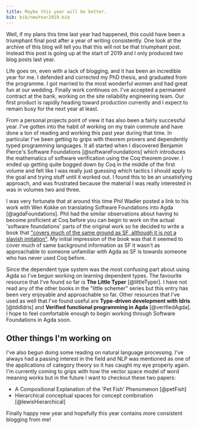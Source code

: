 ```yaml
---
title: Maybe this year will be better.
bib: bib/newYear2019.bib
---
```


Well, if my plans this time last year had happened, this could have been a triumphant final post after a year of writing consistently. One look at the archive of this blog will tell you that this will not be that triumphant post. Instead this post is going up at the start of 2019 and I only produced two blog posts last year. 

Life goes on, even with a lack of blogging, and it has been an incredible year for me. I defended and corrected my PhD thesis, and graduated from the programme. I got married to the most wonderful women and had great fun at our wedding. Finally work continues on. I've accepted a permanent contract at the bank, working on the site reliability engineering team. Our first product is rapidly heading toward production currently and I expect to remain busy for the next year at least. 

From a personal projects point of view it has also been a fairly successful year. I've gotten into the habit of working on my train commute and have done a ton of reading and working this past year during that time. In particular I've been getting to grips with theorem provers and dependently typed programming languages. It all started when I discovered Benjamin Pierce's Software Foundations [@softwareFoundations] which introduces the mathematics of software verification using the Coq theorem prover. I ended up getting quite bogged down by Coq in the middle of the first volume and felt like I was really just guessing which tactics I should apply to the goal and trying stuff until it worked out. I found this to be an unsatisfying approach, and was frustrated because the material I was really interested in was in volumes two and three.

I was very fortunate that at around this time Phil Wadler posted a link to his work with Wen Kokke on translating Software Foundations into Agda [@agdaFoundations]. Phil had the similar observations about having to become proficient at Coq before you can begin to work on the actual 'software foundations' parts of the original work so he decided to write a book that ["covers much of the same ground as SF, although it is not a slavish imitation"](https://homepages.inf.ed.ac.uk/wadler/topics/agda.html#sbmf). My initial impression of the book was that it seemed to cover much of same background information as SF it wasn't as approachable to someone unfamiliar with Agda as SF is towards someone who has never used Coq before. 

Since the dependent type system was the most confusing part about using Agda so I've begun working on learning dependent types. The favourite resource that I've found so far is __The Little Typer__ [@littleTyper]. I have not read any of the other books in the "little schemer" series but this entry has been very enjoyable and approachable so far. Other resources that I've used as well that I've found useful are __Type-driven development with Idris__ [@tddIdris] and __Verified functional programming in Agda__ [@verifiedAgda]. I hope to feel comfortable enough to begin working through Software Foundations in Agda soon.

## Other things I'm working on

I've also begun doing some reading on natural language processing. I've always had a passing interest in the field and NLP was mentioned as one of the applications of category theory so it has caught my eye properly again. I'm currently coming to grips with how the vector space model of word meaning works but in the future I want to checkout these two papers:

* A Compositional Explanation of the 'Pet Fish' Phenomenon [@petFish]
* Hierarchical conceptual spaces for concept combination [@lewisHierarchical]

Finally happy new year and hopefully this year contains more consistent blogging from me! 